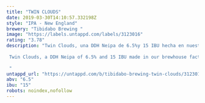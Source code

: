 ```yaml
---
title: "TWIN CLOUDS"
date: 2019-03-30T14:10:57.332198Z
style: "IPA - New England"
brewery: "Tibidabo Brewing "
image: "https://labels.untappd.com/labels/3123016"
rating: "3.78"
description: "Twin Clouds, una DDH Neipa de 6.5%y 15 IBU hecha en nuestra fábrica brewhouse de Barcelona. Se trata de una cerveza turbia cargada con los lúpulos Mosaic, Simcoe e Idaho 7 y que presenta un amargor bajo y aromas de mango, mandarina y melocotón.   Twin Clouds, a DDH Neipa of 6.5% and 15 IBU made in our brewhouse factory in Barcelona. It is a cloudy beer loaded with Mosaic, Simcoe and Idaho 7 and presents a low bitterness and aromas of mango, tangerine and peach.  "
untappd_url: "https://untappd.com/b/tibidabo-brewing-twin-clouds/3123016"
abv: "6.5"
ibu: "15"
robots: noindex,nofollow
---
```

